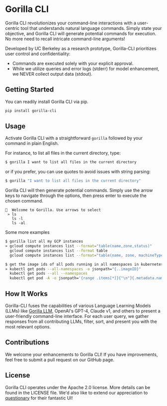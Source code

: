 # Gorilla CLI

Gorilla CLI revolutionizes your command-line interactions with a user-centric tool that understands natural language commands. Simply state your objective, and Gorilla CLI will generate potential commands for execution. No more need to recall intricate command-line arguments!

Developed by UC Berkeley as a research prototype, Gorilla-CLI prioritizes user control and confidentiality:
 - Commands are executed solely with your explicit approval.
 - While we utilize queries and error logs (stderr) for model enhancement, we NEVER collect output data (stdout).

## Getting Started

You can readily install Gorilla CLI via pip. 

```bash
pip install gorilla-cli
```

## Usage

Activate Gorilla CLI with a straightforward `gorilla` followed by your command in plain English.

For instance, to list all files in the current directory, type:

```bash
$ gorilla I want to list all files in the current directory
```

or if you prefer, you can use quotes to avoid issues with string parsing:

```bash
$ gorilla "I want to list all files in the current directory" 
```

Gorilla CLI will then generate potential commands. Simply use the arrow keys to navigate through the options, then press enter to execute the chosen command. 

```
🦍  Welcome to Gorilla. Use arrows to select
 » ls
   ls -l
   ls -al
```

Some more examples

```bash
$ gorilla list all my GCP instances
» gcloud compute instances list --format="table(name,zone,status)"
  gcloud compute instances list --format table
  gcloud compute instances list --format="table(name, zone, machineType, status
```
```bash
$ get the image ids of all pods running in all namespaces in kubernetes
» kubectl get pods --all-namespaces -o jsonpath="{..imageID}"
  kubectl get pods --all --namespaces
  kubectl get pod -A -o jsonpath='{range .items[*]}{"\n"}{.metadata.name}{"\t"}{.spec.containers[].image}{"\n"}{end}'
```


## How It Works

Gorilla-CLI fuses the capabilities of various Language Learning Models (LLMs) like [Gorilla LLM](https://github.com/ShishirPatil/gorilla/), OpenAI's GPT-4, Claude v1, and others to present a user-friendly command-line interface. For each user query, we gather responses from all contributing LLMs, filter, sort, and present you with the most relevant options. 

## Contributions

We welcome your enhancements to Gorilla CLI! If you have improvements, feel free to submit a pull request on our GitHub page. 

## License

Gorilla CLI operates under the Apache 2.0 license. More details can be found in the LICENSE file. We'd also like to extend our appreciation to [questionary](https://github.com/tmbo/questionary) for their fantastic UI!
